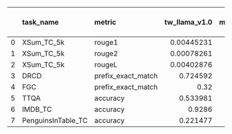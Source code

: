 |    | task_name               | metric             |   tw_llama_v1.0 |   model_7c_chat |    gpt3.5 |   OpenELM-1_1B-zh-sft |   OpenELM-270M-zh-sft |
|---:|:------------------------|:-------------------|----------------:|----------------:|----------:|----------------------:|----------------------:|
|  0 | XSum_TC_5k              | rouge1             |      0.00445231 |        0.15865  | 0.139559  |             0.144002  |             0.120318  |
|  1 | XSum_TC_5k              | rouge2             |      0.00078261 |        0.038932 | 0.0316221 |             0.0336381 |             0.0238666 |
|  2 | XSum_TC_5k              | rougeL             |      0.00402876 |        0.13827  | 0.119608  |             0.126304  |             0.106389  |
|  3 | DRCD                    | prefix_exact_match |      0.724592   |        0.770398 | 0.783567  |             0.293158  |             0.230175  |
|  4 | FGC                     | prefix_exact_match |      0.32       |        0.38     | 0.36      |             0.2       |             0.14      |
|  5 | TTQA                    | accuracy           |      0.533981   |        0.650485 | 0.747573  |             0.300971  |             0.15534   |
|  6 | IMDB_TC                 | accuracy           |      0.9286     |        0.9156   | 0.9406    |             0.8792    |             0.8248    |
|  7 | PenguinsInTable_TC      | accuracy           |      0.221477   |        0.268456 | 0.402685  |             0.174497  |             0.174497  |